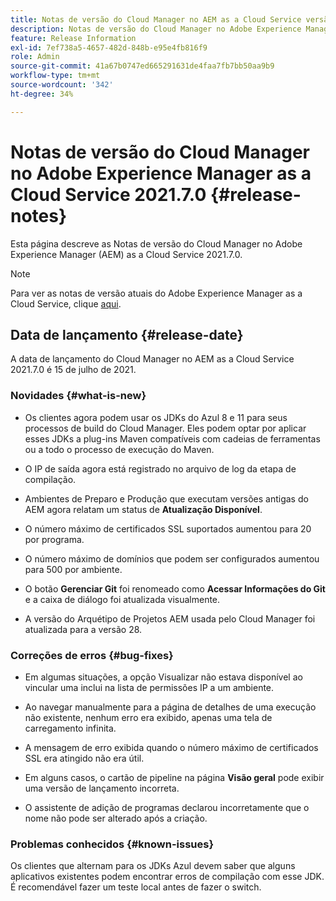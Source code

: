```yaml
---
title: Notas de versão do Cloud Manager no AEM as a Cloud Service versão 2021.7.0
description: Notas de versão do Cloud Manager no Adobe Experience Manager (AEM as a Cloud Service) versão 2021.7.0
feature: Release Information
exl-id: 7ef738a5-4657-482d-848b-e95e4fb816f9
role: Admin
source-git-commit: 41a67b0747ed665291631de4faa7fb7bb50aa9b9
workflow-type: tm+mt
source-wordcount: '342'
ht-degree: 34%

---
```


# Notas de versão do Cloud Manager no Adobe Experience Manager as a Cloud Service 2021.7.0 {#release-notes}

Esta página descreve as Notas de versão do Cloud Manager no Adobe Experience Manager (AEM) as a Cloud Service 2021.7.0.

>[!NOTE]
>Para ver as notas de versão atuais do Adobe Experience Manager as a Cloud Service, clique [aqui](https://experienceleague.adobe.com/pt-br/docs/experience-manager-cloud-service/content/release-notes/release-notes/release-notes-current).

## Data de lançamento {#release-date}

A data de lançamento do Cloud Manager no AEM as a Cloud Service 2021.7.0 é 15 de julho de 2021.


### Novidades {#what-is-new}

* Os clientes agora podem usar os JDKs do Azul 8 e 11 para seus processos de build do Cloud Manager. Eles podem optar por aplicar esses JDKs a plug-ins Maven compatíveis com cadeias de ferramentas ou a todo o processo de execução do Maven.

* O IP de saída agora está registrado no arquivo de log da etapa de compilação.

* Ambientes de Preparo e Produção que executam versões antigas do AEM agora relatam um status de **Atualização Disponível**.

* O número máximo de certificados SSL suportados aumentou para 20 por programa.

* O número máximo de domínios que podem ser configurados aumentou para 500 por ambiente.

* O botão **Gerenciar Git** foi renomeado como **Acessar Informações do Git** e a caixa de diálogo foi atualizada visualmente.

* A versão do Arquétipo de Projetos AEM usada pelo Cloud Manager foi atualizada para a versão 28.

### Correções de erros {#bug-fixes}

* Em algumas situações, a opção Visualizar não estava disponível ao vincular uma inclui na lista de permissões IP a um ambiente.

* Ao navegar manualmente para a página de detalhes de uma execução não existente, nenhum erro era exibido, apenas uma tela de carregamento infinita.

* A mensagem de erro exibida quando o número máximo de certificados SSL era atingido não era útil.

* Em alguns casos, o cartão de pipeline na página **Visão geral** pode exibir uma versão de lançamento incorreta.

* O assistente de adição de programas declarou incorretamente que o nome não pode ser alterado após a criação.

### Problemas conhecidos {#known-issues}

Os clientes que alternam para os JDKs Azul devem saber que alguns aplicativos existentes podem encontrar erros de compilação com esse JDK. É recomendável fazer um teste local antes de fazer o switch.


